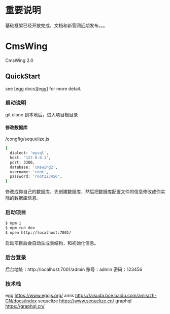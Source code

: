 # 重要说明
基础框架已经开放完成，文档和新官网近期发布。。。
# CmsWing

CmsWing 2.0

## QuickStart

<!-- add docs here for user -->

see [egg docs][egg] for more detail.

### 启动说明
git clone 到本地后，进入项目根目录
#### 修改数据库
/congfig/sequelize.js
```bash
{
  dialect: 'mysql',
  host: '127.0.0.1',
  port: 3306,
  database: 'cmswing2',
  username: 'root',
  password: 'root123456',
}
```
修改成你自己的数据库，先创建数据库，然后把数据库配置文件的信息修改成你实际的数据库信息。
### 启动项目

```bash
$ npm i
$ npm run dev
$ open http://localhost:7001/
```
启动项目后会自动生成表结构，和初始化信息。
### 后台登录

后台地址：http://localhost:7001/admin
账号：admin
密码：123456

### 技术栈
egg https://www.eggjs.org/
amis https://aisuda.bce.baidu.com/amis/zh-CN/docs/index
sequelize https://www.sequelize.cn/
graphql https://graphql.cn/